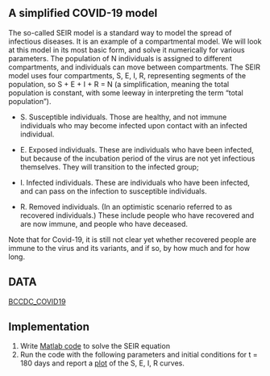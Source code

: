 ## A simplified COVID-19 model

The so-called SEIR model is a standard way to model the spread of infectious diseases. It is an example of a compartmental model. We will look at this model in its most basic form, and solve it numerically for various parameters.
The population of N individuals is assigned to different compartments, and individuals can move between compartments. The SEIR model uses four compartments, S, E, I, R, representing segments of the population, so S + E + I + R = N (a simplification, meaning the total population is constant, with some leeway in interpreting the term “total population”).

 * S. Susceptible individuals. Those are healthy, and not immune individuals who may become infected upon contact with an infected individual.
 
 * E. Exposed individuals. These are individuals who have been infected, but because of the incubation period of the virus are not yet infectious themselves. They will     transition to the infected group;
 
 * I. Infected individuals. These are individuals who have been infected, and can pass on the infection to susceptible individuals.
 
 * R. Removed individuals. (In an optimistic scenario referred to as recovered individuals.) These include people who have recovered and are now immune, and people who     have deceased.


Note that for Covid-19, it is still not clear yet whether recovered people are immune to the virus and its variants, and if so, by how much and for how long. 

## DATA
[BCCDC_COVID19](https://github.com/kyugseo/Programming/blob/cbd302b59700e1301cafcbd182f57e64a0f65811/matlab/covid19analysis/BCCDC_COVID19_Dashboard_Case_Details.csv)

## Implementation
1. Write [Matlab code](https://github.com/kyugseo/Programming/blob/cbd302b59700e1301cafcbd182f57e64a0f65811/matlab/covid19analysis/SEIR.m) to solve the SEIR equation
2. Run the code with the following parameters and initial conditions for t = 180 days and report a [plot](https://github.com/kyugseo/Programming/blob/cbd302b59700e1301cafcbd182f57e64a0f65811/matlab/covid19analysis/Q1.jpg) of the S, E, I, R curves.
